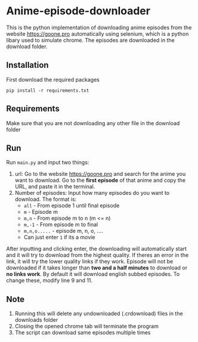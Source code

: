 # Anime-episode-downloader
This is the python implementation of downloading anime episodes from the website https://goone.pro automatically using selenium, which is a python libary used to simulate chrome.
The episodes are downloaded in the download folder.
## Installation
First download the required packages
```shell
pip install -r requirements.txt
```
## Requirements 
Make sure that you are not downloading any other file in the download folder
## Run
Run `main.py` and input two things:
1. url: Go to the website https://goone.pro and search for the anime you want to download. Go to the **first episode** of that anime and copy the URL, and paste it in the terminal.
2. Number of episodes: Input how many episodes do you want to download. The format is:
    - `all` - From episode 1 until final episode
    - `m` - Episode m
    - `m,n` - From episode m to n (m <= n)
    - `m,-1` - From episode m to final
    - `m,n,o.....` - episode m, n, o, ....
    - Can just enter `1` if its a movie

After inputting and clicking enter, the downloading will automatically start and it will try to download from the highest quality. If theres an error in the link, it will try the lower quality links if they work. Episode will not be downloaded if it takes longer than **two and a half minutes** to download or **no links work**.
By default it will download english subbed episodes. To change these, modify line 9 and 11.
## Note
1. Running this will delete any undownloaded (.crdownload) files in the downloads folder
2. Closing the opened chrome tab will terminate the program
3. The script can download same episodes multiple times
